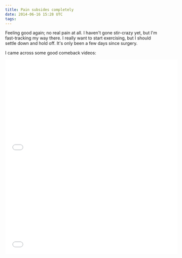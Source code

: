 ```yaml
---
title: Pain subsides completely
date: 2014-06-16 15:28 UTC
tags:
---
```


Feeling good again; no real pain at all. I haven't gone stir-crazy yet, but I'm fast-tracking my way there. I really want to start exercising, but I should settle down and hold off. It's only been a few days since surgery.

I came across some good comeback videos:

<iframe width="560" height="315" src="//www.youtube.com/embed/fIvhRAQ7F4k?rel=0" frameborder="0" allowfullscreen></iframe>

<iframe width="560" height="315" src="//www.youtube.com/embed/A0R5A6lHqxk?rel=0" frameborder="0" allowfullscreen></iframe>
